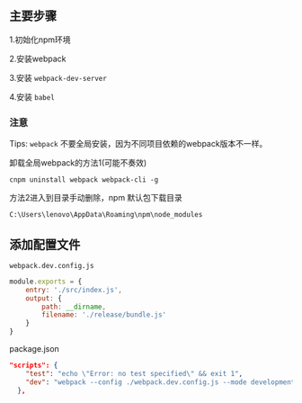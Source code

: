 ## 主要步骤

1.初始化npm环境

2.安装webpack

3.安装 `webpack-dev-server`

4.安装 `babel`

### 注意

Tips: `webpack` 不要全局安装，因为不同项目依赖的webpack版本不一样。

卸载全局webpack的方法1(可能不奏效)

```
cnpm uninstall webpack webpack-cli -g
```

方法2进入到目录手动删除，npm 默认包下载目录

`C:\Users\lenovo\AppData\Roaming\npm\node_modules`

## 添加配置文件

`webpack.dev.config.js`

```js
module.exports = {
    entry: './src/index.js',
    output: {
        path: __dirname,
        filename: './release/bundle.js'
    }
}
```

package.json

```json
"scripts": {
    "test": "echo \"Error: no test specified\" && exit 1",
    "dev": "webpack --config ./webpack.dev.config.js --mode development"
  },
```

